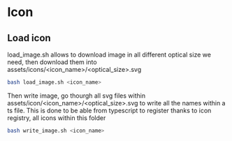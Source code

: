# Icon
## Load icon
load_image.sh allows to download image in all different optical size we need, then download them into assets/icons/<icon_name>/<optical_size>.svg
```bash
bash load_image.sh <icon_name>
```

Then write image, go thourgh all svg files within assets/icon/<icon_name>/<optical_size>.svg to write all the names within a ts file. This is done to be able from typescript to register thanks to icon registry, all icons within this folder

```bash
bash write_image.sh <icon_name>
```
